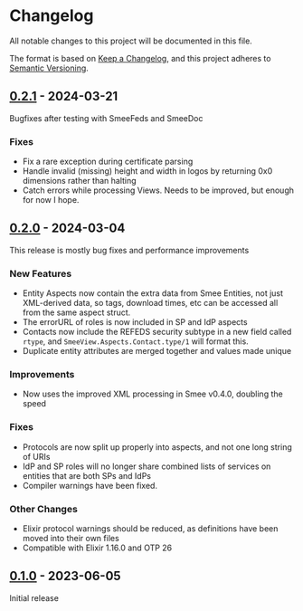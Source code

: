# Changelog
All notable changes to this project will be documented in this file.

The format is based on [Keep a Changelog](https://keepachangelog.com/en/1.0.0/),
and this project adheres to [Semantic Versioning](https://semver.org/spec/v2.0.0.html).

## [0.2.1] - 2024-03-21

Bugfixes after testing with SmeeFeds and SmeeDoc

### Fixes
- Fix a rare exception during certificate parsing
- Handle invalid (missing) height and width in logos by returning 0x0 dimensions rather than halting
- Catch errors while processing Views. Needs to be improved, but enough for now I hope.

## [0.2.0] - 2024-03-04

This release is mostly bug fixes and performance improvements

### New Features
- Entity Aspects now contain the extra data from Smee Entities, not just XML-derived data, so tags, download times, etc
  can be accessed all from the same aspect struct. 
- The errorURL of roles is now included in SP and IdP aspects
- Contacts now include the REFEDS security subtype in a new field called `rtype`, and `SmeeView.Aspects.Contact.type/1`
  will format this.
- Duplicate entity attributes are merged together and values made unique

### Improvements
- Now uses the improved XML processing in Smee v0.4.0, doubling the speed

### Fixes
- Protocols are now split up properly into aspects, and not one long string of URIs
- IdP and SP roles will no longer share combined lists of services on entities that are both SPs and IdPs
- Compiler warnings have been fixed. 

### Other Changes
- Elixir protocol warnings should be reduced, as definitions have been moved into their own files
- Compatible with Elixir 1.16.0 and OTP 26

## [0.1.0] - 2023-06-05
Initial release


[0.2.1]: https://github.com/Digital-Identity-Labs/smee_view/compare/releases/tag/0.2.0...0.2.1
[0.2.0]: https://github.com/Digital-Identity-Labs/smee_view/compare/releases/tag/0.1.0...0.2.0
[0.1.0]: https://github.com/Digital-Identity-Labs/smee_view/compare/releases/tag/0.1.0
